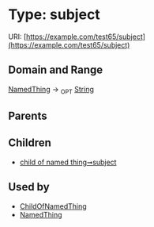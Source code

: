 
# Type: subject




URI: [https://example.com/test65/subject](https://example.com/test65/subject)


## Domain and Range

[NamedThing](NamedThing.md) ->  <sub>OPT</sub> [String](type/String.md)

## Parents


## Children

 *  [child of named thing➞subject](child_of_named_thing_subject.md)

## Used by

 * [ChildOfNamedThing](ChildOfNamedThing.md)
 * [NamedThing](NamedThing.md)
